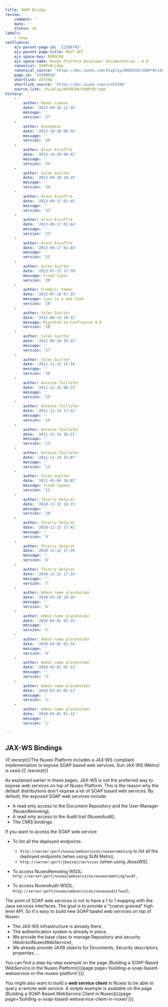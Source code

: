 ```yaml
---
title: SOAP Bridge
review:
    comment: ''
    date: ''
    status: ok
labels:
    - soap
confluence:
    ajs-parent-page-id: '22380745'
    ajs-parent-page-title: REST API
    ajs-space-key: NXDOC60
    ajs-space-name: Nuxeo Platform Developer Documentation — 6.0
    canonical: SOAP+Bridge
    canonical_source: 'https://doc.nuxeo.com/display/NXDOC60/SOAP+Bridge'
    page_id: '22380916'
    shortlink: dIFVAQ
    shortlink_source: 'https://doc.nuxeo.com/x/dIFVAQ'
    source_link: /display/NXDOC60/SOAP+Bridge
history:
    - 
        author: Manon Lumeau
        date: '2015-09-16 11:35'
        message: ''
        version: '27'
    - 
        author: Anonymous
        date: '2013-10-20 00:54'
        message: ''
        version: '26'
    - 
        author: Alain Escaffre
        date: '2013-10-20 00:41'
        message: ''
        version: '25'
    - 
        author: Solen Guitter
        date: '2013-09-20 18:25'
        message: ''
        version: '24'
    - 
        author: Alain Escaffre
        date: '2013-09-17 01:45'
        message: ''
        version: '23'
    - 
        author: Alain Escaffre
        date: '2013-09-17 01:44'
        message: ''
        version: '22'
    - 
        author: Alain Escaffre
        date: '2013-09-17 01:44'
        message: ''
        version: '21'
    - 
        author: Solen Guitter
        date: '2013-07-23 17:39'
        message: Fixed typos
        version: '20'
    - 
        author: Frédéric Vadon
        date: '2013-07-18 07:35'
        message: typo in a web link
        version: '19'
    - 
        author: Solen Guitter
        date: '2012-09-14 10:32'
        message: Migrated to Confluence 4.0
        version: '18'
    - 
        author: Solen Guitter
        date: '2012-09-14 10:32'
        message: ''
        version: '17'
    - 
        author: Solen Guitter
        date: '2011-11-15 15:34'
        message: ''
        version: '16'
    - 
        author: Antoine Taillefer
        date: '2011-11-15 00:23'
        message: ''
        version: '15'
    - 
        author: Antoine Taillefer
        date: '2011-11-14 17:52'
        message: ''
        version: '14'
    - 
        author: Antoine Taillefer
        date: '2011-11-14 16:11'
        message: ''
        version: '13'
    - 
        author: Antoine Taillefer
        date: '2011-11-14 15:07'
        message: ''
        version: '12'
    - 
        author: Solen Guitter
        date: '2011-03-04 10:03'
        message: fixed typoes
        version: '11'
    - 
        author: Thierry Delprat
        date: '2010-12-22 18:15'
        message: ''
        version: '10'
    - 
        author: Thierry Delprat
        date: '2010-12-22 17:41'
        message: ''
        version: '9'
    - 
        author: Thierry Delprat
        date: '2010-12-22 17:39'
        message: ''
        version: '8'
    - 
        author: Thierry Delprat
        date: '2010-12-22 17:24'
        message: ''
        version: '7'
    - 
        author: Admin name placeholder
        date: '2010-03-29 19:26'
        message: ''
        version: '6'
    - 
        author: Admin name placeholder
        date: '2010-03-01 01:14'
        message: ''
        version: '5'
    - 
        author: Admin name placeholder
        date: '2010-03-01 01:14'
        message: ''
        version: '4'
    - 
        author: Admin name placeholder
        date: '2010-03-01 01:13'
        message: ''
        version: '3'
    - 
        author: Admin name placeholder
        date: '2010-03-01 01:13'
        message: ''
        version: '2'
    - 
        author: Admin name placeholder
        date: '2010-03-01 01:12'
        message: ''
        version: '1'

---
```

## JAX-WS Bindings

{{! excerpt}}The Nuxeo Platform includes a JAX-WS compliant implementation to expose SOAP based web services. Sun JAX-WS (Metro) is used.{{! /excerpt}}

As explained earlier in these pages, JAX-WS is not the preferred way to expose web services on top of Nuxeo Platform. This is the reason why the default distributions don't expose a lot of SOAP based web services. By default, the exposed SOAP web services include:

*   A read only access to the Document Repository and the User Manager (NuxeoRemoting),
*   A read only access to the Audit trail (NuxeoAudit),
*   The CMIS bindings.

If you want to access the SOAP web service:

*   To list all the deployed endpoints:

    *   `http://server:port/nuxeo/webservices/nuxeoremoting` to list all the deployed endpoints (when using SUN Metro),
    *   `http://server:port/jbossws/services` (when using JbossWS),
*   To access NuxeoRemoting WSDL: `http://server:port/nuxeo/webservices/nuxeoremoting?wsdl,`
*   To access NuxeoAudit WSDL: `http://server:port/nuxeo/webservices/nuxeoaudit?wsdl`.

The point of SOAP web services is not to have a 1 to 1 mapping with the Java services interfaces. The goal is to provide a "coarse grained" high level API. So it's easy to build new SOAP based web services on top of Nuxeo:

*   The JAX-WS infrastructure is already there,
*   The authentication system is already in place,
*   We provide the base class to manage Repository and security (AbstractNuxeoWebService),
*   We already provide JAXB objects for Documents, Security descriptors, properties ...

You can find a step-by-step example on the page [Building a SOAP-Based WebService in the Nuxeo Platform]({{page page='building-a-soap-based-webservice-in-the-nuxeo-platform'}}).

You might also want to build a **web service client** in Nuxeo to be able to query a remote web service. A simple example is available on the page [Building a SOAP-Based WebService Client in Nuxeo]({{page page='building-a-soap-based-webservice-client-in-nuxeo'}}).